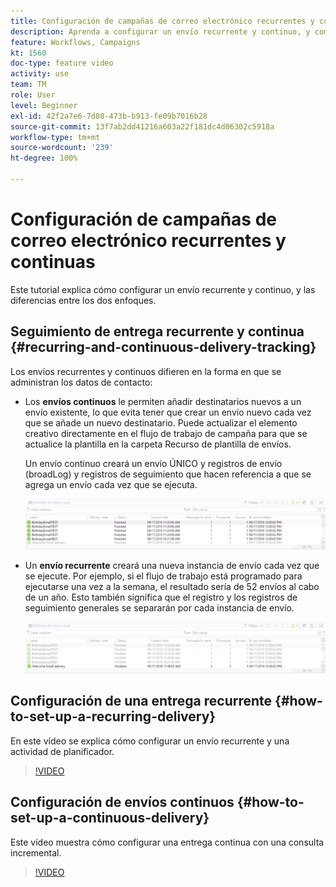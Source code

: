 ```yaml
---
title: Configuración de campañas de correo electrónico recurrentes y continuas
description: Aprenda a configurar un envío recurrente y continuo, y comprenda las diferencias entre los dos enfoques.
feature: Workflows, Campaigns
kt: 1560
doc-type: feature video
activity: use
team: TM
role: User
level: Beginner
exl-id: 42f2a7e6-7d88-473b-b913-fe09b7016b28
source-git-commit: 13f7ab2dd41216a603a22f181dc4d06302c5918a
workflow-type: tm+mt
source-wordcount: '239'
ht-degree: 100%

---
```


# Configuración de campañas de correo electrónico recurrentes y continuas

Este tutorial explica cómo configurar un envío recurrente y continuo, y las diferencias entre los dos enfoques.

## Seguimiento de entrega recurrente y continua {#recurring-and-continuous-delivery-tracking}

Los envíos recurrentes y continuos difieren en la forma en que se administran los datos de contacto:

* Los **envíos continuos** le permiten añadir destinatarios nuevos a un envío existente, lo que evita tener que crear un envío nuevo cada vez que se añade un nuevo destinatario. Puede actualizar el elemento creativo directamente en el flujo de trabajo de campaña para que se actualice la plantilla en la carpeta Recurso de plantilla de envíos.

   Un envío continuo creará un envío ÚNICO y registros de envío (broadLog) y registros de seguimiento que hacen referencia a que se agrega un envío cada vez que se ejecuta.

   ![Entrega continua](/help/assets/delivery_continuous.jpg)

* Un **envío recurrente** creará una nueva instancia de envío cada vez que se ejecute. Por ejemplo, si el flujo de trabajo está programado para ejecutarse una vez a la semana, el resultado sería de 52 envíos al cabo de un año. Esto también significa que el registro y los registros de seguimiento generales se separarán por cada instancia de envío.

   ![Entrega recurrente](/help/assets/delivery_recurring.jpg)

## Configuración de una entrega recurrente {#how-to-set-up-a-recurring-delivery}

En este vídeo se explica cómo configurar un envío recurrente y una actividad de planificador.

>[!VIDEO](https://video.tv.adobe.com/v/25040?quality=12&learn=on)

## Configuración de envíos continuos {#how-to-set-up-a-continuous-delivery}

Este vídeo muestra cómo configurar una entrega continua con una consulta incremental.

>[!VIDEO](https://video.tv.adobe.com/v/25039?quality=12&learn=on)

